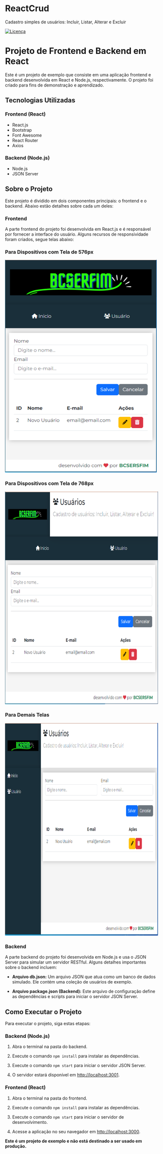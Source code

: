 # ReactCrud
Cadastro simples de usuários: Incluir, Listar, Alterar e Excluir

[![Licença](https://img.shields.io/github/license/BCSERAFIM/ReactCrud)](https://github.com/BCSERAFIM/ReactCrud/blob/main/LICENSE)


# Projeto de Frontend e Backend em React

Este é um projeto de exemplo que consiste em uma aplicação frontend e backend desenvolvida em React e Node.js, respectivamente. O projeto foi criado para fins de demonstração e aprendizado.

## Tecnologias Utilizadas

### Frontend (React)
- React.js
- Bootstrap
- Font Awesome
- React Router
- Axios

### Backend (Node.js)
- Node.js
- JSON Server

## Sobre o Projeto

Este projeto é dividido em dois componentes principais: o frontend e o backend. Abaixo estão detalhes sobre cada um deles:

### Frontend

A parte frontend do projeto foi desenvolvida em React.js e é responsável por fornecer a interface do usuário. Alguns recursos de responsividade foram criados, segue telas abaixo:

### Para Dispositivos com Tela de 576px

<img src="frontend/src/assets/imgs/exemplos/Tela576px.png" alt="Tela Para Dispositivos com 576px" width="500" height="700">

### Para Dispositivos com Tela de 768px

<img src="frontend/src/assets/imgs/exemplos/Tela768px.png" alt="Tela Para Dispositivos com 768px" width="700" height="700">

### Para Demais Telas

<img src="frontend/src/assets/imgs/exemplos/DemaisTelas.png" alt="Demais Telas" width="900" height="700">

### Backend

A parte backend do projeto foi desenvolvida em Node.js e usa o JSON Server para simular um servidor RESTful. Alguns detalhes importantes sobre o backend incluem:

- **Arquivo db.json:** Um arquivo JSON que atua como um banco de dados simulado. Ele contém uma coleção de usuários de exemplo.

- **Arquivo package.json (Backend):** Este arquivo de configuração define as dependências e scripts para iniciar o servidor JSON Server.

## Como Executar o Projeto

Para executar o projeto, siga estas etapas:

### Backend (Node.js)

1. Abra o terminal na pasta do backend.

2. Execute o comando `npm install` para instalar as dependências.

3. Execute o comando `npm start` para iniciar o servidor JSON Server.

4. O servidor estará disponível em [http://localhost:3001](http://localhost:3001).

### Frontend (React)

1. Abra o terminal na pasta do frontend.

2. Execute o comando `npm install` para instalar as dependências.

3. Execute o comando `npm start` para iniciar o servidor de desenvolvimento.

4. Acesse a aplicação no seu navegador em [http://localhost:3000](http://localhost:3000).



**Este é um projeto de exemplo e não está destinado a ser usado em produção.**
